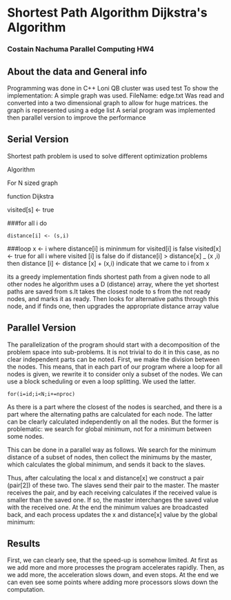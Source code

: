 # Shortest Path Algorithm Dijkstra's Algorithm
### Costain Nachuma Parallel Computing HW4

## About the data and General info
Programming was done in C++
Loni QB cluster was used test
To show the implementation: A simple graph was used.
FileName: edge.txt 
Was read and converted into a two dimensional graph
to allow for huge matrices. the graph is represented using a edge list
A serial program was implemented then parallel version to improve the performance


## Serial Version 

Shortest path problem is used to solve different optimization problems

Algorithm

For N sized graph

function Dijkstra

visited[s] <- true

###for all i do
    
    distance[i] <- (s,i)

###loop
    x <- i where distance[i] is mininmum for visited[i] is false
    visited[x] <- true
    for all i where visited [i] is false do
        if distance[i] > distance[x] _ (x ,i) then
        distance [i] <- distance [x] + (x,i)
         indicate that we came to i from x
       

its a greedy implementation finds shortest path from a given node to all other nodes
he algorithm uses a D (distance) array, where the yet shortest paths are
saved from s.It takes the closest node to s from the not ready nodes, and marks it as ready. 
Then looks for alternative paths through this node, and if finds one, then upgrades the appropriate distance array 
value


## Parallel Version 
The parallelization of the program should start with a decomposition of the problem space into sub-problems. 
It is not trivial to do it in this case, as no clear independent parts can be noted. First, we make the division 
between the nodes. This means, that in each part of our program where a loop for all nodes is given, we rewrite it to 
consider only a subset of the nodes. We can use a block scheduling or even a loop splitting.
 We used the latter.
 
    for(i=id;i<N;i+=nproc)
    
As there is a part where the closest of the nodes is searched, and there is a part where the alternating paths are 
calculated for each node. The latter can be clearly calculated independently on all the nodes. 
But the former is problematic: we search for global minimum, not for a minimum between some nodes.

This can be done in a parallel way as follows. We search for the minimum distance of a subset of nodes, then collect
the minimums by the master, which calculates the global minimum, and sends it back to the slaves.

Thus, after calculating the local x and distance[x] we construct a pair (pair[2]) of these two. The slaves send their 
pair to 
the master. The master receives the pair, and by each receiving calculates if the received value is smaller than the 
saved one. If so, the master interchanges the saved value with the received one. At the end the minimum values are 
broadcasted back, and each process updates the x and distance[x] value by the global minimum:


## Results
First, we can clearly see, that the speed-up is somehow limited. At first as we add more and more processes the program 
accelerates rapidly. Then, as we add more, the acceleration slows down, and even stops. At the end we can even see some points where adding more processors slows down the computation.
